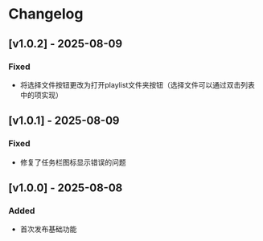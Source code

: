 # Changelog

## [v1.0.2] - 2025-08-09
### Fixed
- 将选择文件按钮更改为打开playlist文件夹按钮（选择文件可以通过双击列表中的项实现）

## [v1.0.1] - 2025-08-09
### Fixed
- 修复了任务栏图标显示错误的问题

## [v1.0.0] - 2025-08-08
### Added
- 首次发布基础功能